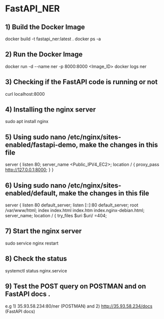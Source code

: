 # FastAPI_NER
## 1) Build the Docker Image
docker build -t fastapi_ner:latest .
docker ps -a
## 2) Run the Docker Image
docker run -d --name ner -p 8000:8000 <Image_ID>
docker logs ner
## 3) Checking if the FastAPI code is running or not
curl localhost:8000
## 4) Installing the nginx server
sudo apt install nginx
## 5) Using sudo nano /etc/nginx/sites-enabled/fastapi-demo, make the changes in this file
server {
    listen 80;
    server_name <Public_IPV4_EC2>;
    location / {
        proxy_pass http://127.0.0.1:8000;
    }
}

## 6) Using sudo nano /etc/nginx/sites-enabled/default, make the changes in this file
server {
        listen 80 default_server;
        listen [::]:80 default_server;
  root /var/www/html;
        index index.html index.htm index.nginx-debian.html;
        server_name;
        location / {
                try_files $uri $uri/ =404;
## 7) Start the nginx server 
sudo service nginx restart
## 8) Check the status
systemctl status nginx.service
## 9) Test the POST query on POSTMAN and on FastAPI docs . 
e.g 1) 35.93.58.234:80/ner (POSTMAN) and 
    2) http://35.93.58.234/docs (FastAPI docs)
